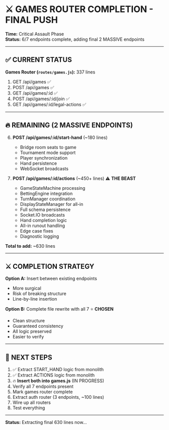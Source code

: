 # ⚔️ GAMES ROUTER COMPLETION - FINAL PUSH

**Time:** Critical Assault Phase  
**Status:** 6/7 endpoints complete, adding final 2 MASSIVE endpoints

---

## ✅ CURRENT STATUS

**Games Router (`routes/games.js`):** 337 lines
1. GET /api/games ✅
2. POST /api/games ✅
3. GET /api/games/:id ✅
4. POST /api/games/:id/join ✅
5. GET /api/games/:id/legal-actions ✅

---

## 🔥 REMAINING (2 MASSIVE ENDPOINTS)

6. **POST /api/games/:id/start-hand** (~180 lines)
   - Bridge room seats to game
   - Tournament mode support
   - Player synchronization
   - Hand persistence
   - WebSocket broadcasts

7. **POST /api/games/:id/actions** (~450+ lines) ⚠️ **THE BEAST**
   - GameStateMachine processing
   - BettingEngine integration
   - TurnManager coordination
   - DisplayStateManager for all-in
   - Full schema persistence
   - Socket.IO broadcasts
   - Hand completion logic
   - All-in runout handling
   - Edge case fixes
   - Diagnostic logging

**Total to add:** ~630 lines

---

## ⚔️ COMPLETION STRATEGY

**Option A:** Insert between existing endpoints
- More surgical
- Risk of breaking structure
- Line-by-line insertion

**Option B:** Complete file rewrite with all 7 ⭐ **CHOSEN**
- Clean structure
- Guaranteed consistency
- All logic preserved
- Easier to verify

---

## 🎯 NEXT STEPS

1. ✅ Extract START_HAND logic from monolith
2. ✅ Extract ACTIONS logic from monolith
3. 🔥 **Insert both into games.js** (IN PROGRESS)
4. Verify all 7 endpoints present
5. Mark games router complete
6. Extract auth router (3 endpoints, ~100 lines)
7. Wire up all routers
8. Test everything

---

**Status:** Extracting final 630 lines now...

